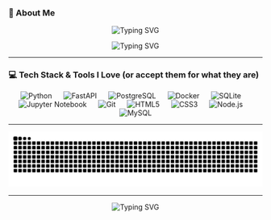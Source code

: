 ### 🥺 About Me

<p align="center">
  <img src="https://readme-typing-svg.herokuapp.com?font=Fira+Code&size=24&pause=1000&center=true&vCenter=true&width=500&lines=print('Hello,+World!');I+am+a+Python+Dev;Async+is+my+superpower&color=ff007f" alt="Typing SVG" />
</p>
<p align="center">
  <img src="https://readme-typing-svg.herokuapp.com?font=Fira+Code&size=26&pause=1000&center=true&vCenter=true&width=600&lines=Aspiring+Full-Stack+Wizard;Currently+leveling+up...;Stay+tuned!&color=ff007f" alt="Typing SVG" />
</p>


---

### 💻 Tech Stack & Tools I Love (or accept them for what they are)

<p align="center">
  <img src="https://cdn.jsdelivr.net/gh/devicons/devicon/icons/python/python-original.svg" height="50" alt="Python" title="Python" />
  <img width="15"/>
  <img src="https://cdn.jsdelivr.net/gh/devicons/devicon/icons/fastapi/fastapi-original.svg" height="50" alt="FastAPI" title="FastAPI" />
  <img width="15"/>
  <img src="https://cdn.jsdelivr.net/gh/devicons/devicon/icons/postgresql/postgresql-original.svg" height="50" alt="PostgreSQL" title="PostgreSQL" />
  <img width="15"/>
  <img src="https://cdn.jsdelivr.net/gh/devicons/devicon/icons/docker/docker-original.svg" height="50" alt="Docker" title="Docker" />
  <img width="15"/>
  <img src="https://cdn.jsdelivr.net/gh/devicons/devicon/icons/sqlite/sqlite-original.svg" height="50" alt="SQLite" title="SQLite" />
  <img width="15"/>
  <img src="https://cdn.jsdelivr.net/gh/devicons/devicon/icons/jupyter/jupyter-original.svg" height="50" alt="Jupyter Notebook" title="Jupyter Notebook" />
  <img width="15"/>
  <img src="https://cdn.jsdelivr.net/gh/devicons/devicon/icons/git/git-original.svg" height="50" alt="Git" title="Git" />
  <img width="15"/>
  <img src="https://cdn.jsdelivr.net/gh/devicons/devicon/icons/html5/html5-original.svg" height="50" alt="HTML5" title="HTML5" />
  <img width="15"/>
  <img src="https://cdn.jsdelivr.net/gh/devicons/devicon/icons/css3/css3-original.svg" height="50" alt="CSS3" title="CSS3" />
  <img width="15"/>
  <img src="https://cdn.jsdelivr.net/gh/devicons/devicon/icons/nodejs/nodejs-original.svg" height="50" alt="Node.js" title="Node.js" />
  <img width="15"/>
  <img src="https://cdn.jsdelivr.net/gh/devicons/devicon/icons/mysql/mysql-original.svg" height="50" alt="MySQL" title="MySQL" />
</p>

---

<p align="center">
  <img src="https://raw.githubusercontent.com/veb-bet/veb-bet/output/snake.svg" alt="Snake animation" />
</p>

---

<p align="center">
  <img src="https://readme-typing-svg.herokuapp.com?font=Fira+Code&size=24&pause=1000&center=true&vCenter=true&width=500&lines=Feel+free+to+star+⭐+me&color=ff6600" alt="Typing SVG" />
</p>

